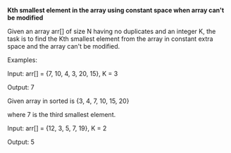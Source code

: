 <b>Kth smallest element in the array using constant space when array can't be modified</b>

Given an array arr[] of size N having no duplicates and an integer K, the task is to find the Kth smallest element from the array in constant extra space and the array can't be modified.

Examples: 

Input: arr[] = {7, 10, 4, 3, 20, 15}, K = 3 

Output: 7 

Given array in sorted is {3, 4, 7, 10, 15, 20} 

where 7 is the third smallest element.

Input: arr[] = {12, 3, 5, 7, 19}, K = 2 

Output: 5 

